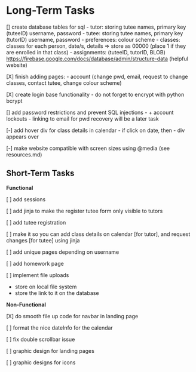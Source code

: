 # Long-Term Tasks
 [] create database tables for sql
    - tutor: storing tutee names, primary key (tuteeID) username, password
    - tutee: storing tutee names, primary key (tutorID) username, password
    - preferences: colour scheme
    - classes: classes for each person, date/s, details => store as 00000 (place 1 if they are enrolled in that class)
    - assignments: (tuteeID, tutorID, BLOB)
    https://firebase.google.com/docs/database/admin/structure-data (helpful website)


[X] finish adding pages:
    - account (change pwd, email, request to change classes, contact tutee, change colour scheme)

[X] create login base functionality
    - do not forget to encrypt with python bcrypt

[] add password restrictions and prevent SQL injections
    - + account lockouts
    - linking to email for pwd recovery will be a later task

[-] add hover div for class details in calendar
    - if click on date, then
        - div appears over


[-] make website compatible with screen sizes using @media (see resources.md)

## Short-Term Tasks

**Functional**

[ ] add sessions

[ ] add jinja to make the register tutee form only visible to tutors

[ ] add tutee registration

[ ] make it so you can add class details on calendar [for tutor], and request changes [for tutee] using jinja

[ ] add unique pages depending on username

[ ] add homework page

[ ] implement file uploads
- store on local file system
- store the link to it on the database

**Non-Functional**

[X] do smooth file up code for navbar in landing page

[ ] format the nice dateInfo for the calendar

[ ] fix double scrollbar issue

[ ] graphic design for landing pages

[ ] graphic designs for icons
